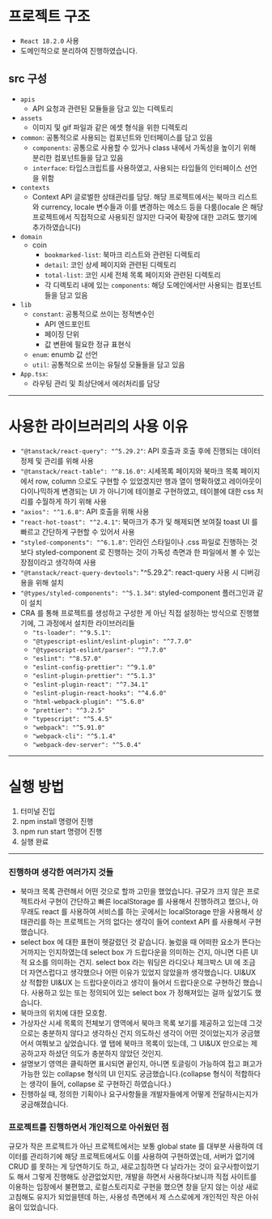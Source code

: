 # 프로젝트 구조

- `React 18.2.0` 사용
- 도메인적으로 분리하여 진행하였습니다.

## src 구성

- `apis`
    - API 요청과 관련된 모듈들을 담고 있는 디렉토리
- `assets`
    - 이미지 및 gif 파일과 같은 에셋 형식을 위한 디렉토리
- `common`: 공통적으로 사용되는 컴포넌트와 인터페이스를 담고 있음
    - `components`: 공통으로 사용할 수 있거나 class 내에서 가독성을 높이기 위해 분리한 컴포넌트들을 담고 있음
    - `interface`: 타입스크립트를 사용하였고, 사용되는 타입들의 인터페이스 선언을 위함
- `contexts`
    - Context API 글로벌한 상태관리를 담당. 해당 프로젝트에서는 북마크 리스트와 currency, locale 변수들과 이를 변경하는 메소드 등을 다룸(locale 은 해당 프로젝트에서 직접적으로
      사용되진 않지만 다국어 확장에 대한 고려도 했기에 추가하였습니다)
- `domain`
    - coin
        - `bookmarked-list`: 북마크 리스트와 관련된 디렉토리
        - `detail`: 코인 상세 페이지와 관련된 디렉토리
        - `total-list`: 코인 시세 전체 목록 페이지와 관련된 디렉토리
        - 각 디렉토리 내에 있는 `components`: 해당 도메인에서만 사용되는 컴포넌트들을 담고 있음
- `lib`
    - `constant`: 공통적으로 쓰이는 정적변수인
        - API 엔드포인트
        - 페이징 단위
        - 값 변환에 필요한 정규 표현식
    - `enum`: enumb 값 선언
    - `util`: 공통적으로 쓰이는 유틸성 모듈들을 담고 있음
- `App.tsx`:
    - 라우팅 관리 및 최상단에서 에러처리를 담당

---

# 사용한 라이브러리의 사용 이유

- `"@tanstack/react-query": "^5.29.2"`: API 호출과 호출 후에 진행되는 데이터 정제 및 관리를 위해 사용
- `"@tanstack/react-table": "^8.16.0"`: 시세목록 페이지와 북마크 목록 페이지에서 row, column 으로도 구현할 수 있었겠지만 행과 열이 명확하였고 레이아웃이 다이나믹하게 변경되는
  UI 가 아니기에 테이블로 구현하였고, 테이블에 대한 css 처리를 수월하게 하기 위해 사용
- `"axios": "^1.6.8"`: API 호출을 위해 사용
- `"react-hot-toast": "^2.4.1"`: 북마크가 추가 및 해제되면 보여질 toast UI 를 빠르고 간단하게 구현할 수 있어서 사용
- `"styled-components": "^6.1.8"`: 인라인 스타일이나 .css 파일로 진행하는 것보다 styled-component 로 진행하는 것이 가독성 측면과 한 파일에서 볼 수 있는 장점이라고
  생각하여
  사용
- `"@tanstack/react-query-devtools"`: "^5.29.2": react-query 사용 시 디버깅용을 위해 설치
- `"@types/styled-components": "^5.1.34"`: styled-component 플러그인과 같이 설치
- CRA 를 통해 프로젝트를 생성하고 구성한 게 아닌 직접 설정하는 방식으로 진행했기에, 그 과정에서 설치한 라이브러리들
    - `"ts-loader": "^9.5.1"`:
    - `"@typescript-eslint/eslint-plugin": "^7.7.0"`
    - `"@typescript-eslint/parser": "^7.7.0"`
    - `"eslint": "^8.57.0"`
    - `"eslint-config-prettier": "^9.1.0"`
    - `"eslint-plugin-prettier": "^5.1.3"`
    - `"eslint-plugin-react": "^7.34.1"`
    - `"eslint-plugin-react-hooks": "^4.6.0"`
    - `"html-webpack-plugin": "^5.6.0"`
    - `"prettier": "^3.2.5"`
    - `"typescript": "^5.4.5"`
    - `"webpack": "^5.91.0"`
    - `"webpack-cli": "^5.1.4"`
    - `"webpack-dev-server": "^5.0.4"`

---

# 실행 방법

1. 터미널 진입
2. npm install 명령어 진행
3. npm run start 명령어 진행
4. 실행 완료

---

### 진행하며 생각한 여러가지 것들

- 북마크 목록 관련해서 어떤 것으로 할까 고민을 했었습니다. 규모가 크지 않은 프로젝트라서 구현이 간단하고 빠른 localStorage 를 사용해서 진행하려고 했으나, 아무래도 react 를 사용하여 서비스를 하는
  곳에서는 localStorage 만을 사용해서 상태관리를 하는
  프로젝트는 거의 없다는 생각이 들어 context API 를 사용해서 구현했습니다.
- select box 에 대한 표현이 헷갈렸던 것 같습니다. 눌렀을 때 어떠한 요소가 뜬다는 거까지는 인지하였는데 select box 가 드랍다운을 의미하는 건지, 아니면 다른 UI 적 요소를 의미하는 건지.
  select box
  라는 워딩은 라디오나 체크박스 UI 에 조금 더 자연스럽다고 생각했으나 어떤 이유가 있었지 않았을까 생각했습니다. UI&UX 상 적합한 UI&UX 는 드랍다운이라고 생각이 들어서 드랍다운으로 구현하긴 했습니다.
  사용하고 있는 또는 정의되어 있는 select box 가 정해져있는 걸까 싶었기도 했습니다.
- 북마크의 위치에 대한 모호함.
- 가상자산 시세 목록의 전체보기 영역에서 북마크 목록 보기를 제공하고 있는데 그것으로는 충분하지 않다고 생각하신 건지 의도하신 생각이 어떤 것이었는지가 궁금했어서 여쭤보고 싶었습니다. 옆 탭에 북마크 목록이
  있는데, 그 UI&UX 만으로는 제공하고자 하셨던 의도가 충분하지 않았던 것인지.
- 설명보기 영역은 클릭하면 표시되면 끝인지, 아니면 토글링이 가능하여 접고 펴고가 가능한 있는 collapse 형식의 UI 인지도 궁금했습니다.(collapse 형식이 적합하다는 생각이 들어, collapse 로
  구현하긴 하였습니다.)
- 진행하실 때, 정의한 기획이나 요구사항들을 개발자들에게 어떻게 전달하시는지가 궁금해졌습니다.

### 프로젝트를 진행하면서 개인적으로 아쉬웠던 점

규모가 작은 프로젝트가 아닌 프로젝트에서는 보통 global state 를 대부분 사용하여 데이터를 관리하기에 해당 프로젝트에서도 이를 사용하여 구현하였는데, 서버가 없기에 CRUD 를 못하는 게 당연하기도 하고,
새로고침하면 다 날라가는 것이 요구사항이었기도 해서 그렇게 진행해도 상관없었지만, 개발을 하면서 사용하다보니까 직접 사이트를 이용하는 입장에서 불편했고, 로컬스토리지로 구현을 했으면 창을 닫지 않는 이상 새로고침해도
유지가 되었을텐데 하는, 사용성 측면에서 제 스스로에게 개인적인 작은 아쉬움이 있었습니다.


